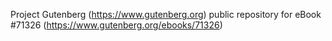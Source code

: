 Project Gutenberg (https://www.gutenberg.org) public repository for
eBook #71326 (https://www.gutenberg.org/ebooks/71326)
